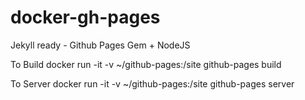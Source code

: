 # docker-gh-pages
Jekyll ready - Github Pages Gem + NodeJS

  To Build
    docker run -it -v ~/github-pages:/site github-pages build
    
  To Server
    docker run -it -v ~/github-pages:/site github-pages server
